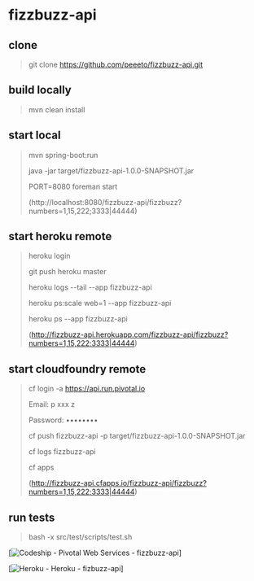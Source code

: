 # fizzbuzz-api

## clone 
>git clone https://github.com/peeeto/fizzbuzz-api.git

## build locally
>mvn clean install

## start local
>mvn spring-boot:run
>
>java -jar target/fizzbuzz-api-1.0.0-SNAPSHOT.jar
>
>PORT=8080 foreman start
>
>(http://localhost:8080/fizzbuzz-api/fizzbuzz?numbers=1,15,222;3333|44444)

## start heroku remote
>heroku login
>
>git push heroku master
>
>heroku logs --tail --app fizzbuzz-api
>
>heroku ps:scale web=1 --app fizzbuzz-api
>
>heroku ps --app fizzbuzz-api
>
>(http://fizzbuzz-api.herokuapp.com/fizzbuzz-api/fizzbuzz?numbers=1,15,222;3333|44444)

## start cloudfoundry remote
>cf login -a https://api.run.pivotal.io
>
>Email: p xxx z
>
>Password: ••••••••
>
>cf push fizzbuzz-api -p target/fizzbuzz-api-1.0.0-SNAPSHOT.jar
>
>cf logs fizzbuzz-api
>
>cf apps
>
>(http://fizzbuzz-api.cfapps.io/fizzbuzz-api/fizzbuzz?numbers=1,15,222;3333|44444)

## run tests
> bash -x src/test/scripts/test.sh

[![Codeship - Pivotal Web Services - fizzbuzz-api](https://codeship.com/projects/12a96f00-0f9d-0133-d4b2-1e6fe7bb1028/status?branch=master)]

[![Heroku - Heroku - fizbuzz-api](http://heroku-badge.herokuapp.com/?app=fizzbuzz-api&style=flat)]
